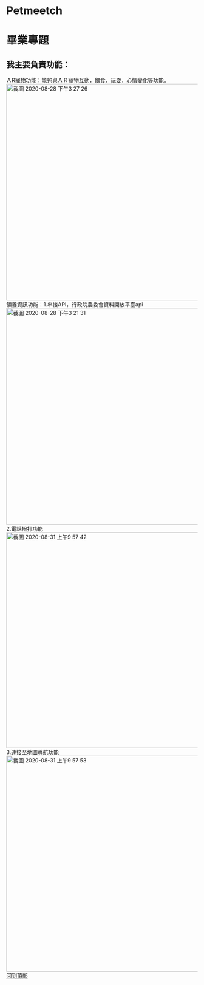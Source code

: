 
# Petmeetch
畢業專題
=======
我主要負責功能：
------
ＡR寵物功能：能夠與ＡＲ寵物互動，餵食，玩耍，心情變化等功能。
<img width="570" alt="截圖 2020-08-28 下午3 27 26" src="https://user-images.githubusercontent.com/58356514/113831755-88d05d00-97ba-11eb-8c69-441b23550b8e.png">
領養資訊功能：1.串接API，行政院農委會資料開放平臺api
<img width="570" alt="截圖 2020-08-28 下午3 21 31" src="https://user-images.githubusercontent.com/58356514/113831879-a69dc200-97ba-11eb-9910-8d0ff2b3ec49.png">
  2.電話撥打功能
<img width="568" alt="截圖 2020-08-31 上午9 57 42" src="https://user-images.githubusercontent.com/58356514/113832047-cf25bc00-97ba-11eb-9758-c2690fe235e5.png">
  3.連接至地圖導航功能
<img width="568" alt="截圖 2020-08-31 上午9 57 53" src="https://user-images.githubusercontent.com/58356514/113832007-c6cd8100-97ba-11eb-831a-14789c33c1e7.png">
[回到頂部](#readme)
